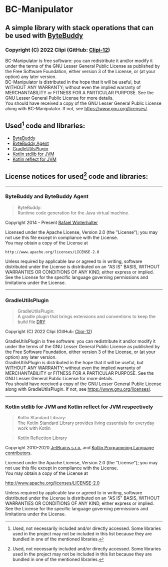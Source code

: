 # BC-Manipulator
## A simple library with stack operations that can be used with [ByteBuddy](https://bytebuddy.net/)
### Copyright (C) 2022  Clipi (GitHub: [Clipi-12](https://github.com/Clipi-12))

BC-Manipulator is free software: you can redistribute it and/or modify
it under the terms of the GNU Lesser General Public License as published by
the Free Software Foundation, either version 3 of the License, or
(at your option) any later version.  
BC-Manipulator is distributed in the hope that it will be useful,
but WITHOUT ANY WARRANTY; without even the implied warranty of
MERCHANTABILITY or FITNESS FOR A PARTICULAR PURPOSE. See the
GNU Lesser General Public License for more details.  
You should have received a copy of the GNU Lesser General Public License
along with BC-Manipulator. If not, see <https://www.gnu.org/licenses/>.

## Used[^1] code and libraries:

[^1]: Used, not necessarily included and/or directly accessed. Some libraries
used in the project may not be included in this list because they are bundled
in one of the mentioned libraries.

- [ByteBuddy](https://github.com/raphw/byte-buddy/tree/byte-buddy-1.12.12/byte-buddy-dep)
- [ByteBuddy Agent](https://github.com/raphw/byte-buddy/tree/byte-buddy-1.12.12/byte-buddy-agent)
- [GradleUtilsPlugin](https://github.com/Clipi-12/GradleUtilsPlugin)
- [Kotlin stdlib for JVM](https://github.com/JetBrains/kotlin/tree/v1.7.10/libraries/stdlib/)
- [Kotlin reflect for JVM](https://github.com/JetBrains/kotlin/tree/v1.7.10/core/reflection.jvm/)

## License notices for used[^1] code and libraries:

---

### ByteBuddy and ByteBuddy Agent

> ByteBuddy:  
> Runtime code generation for the Java virtual machine.

Copyright 2014 - Present [Rafael Winterhalter](https://github.com/raphw)

Licensed under the Apache License, Version 2.0 (the "License");
you may not use this file except in compliance with the License.  
You may obtain a copy of the License at

    http://www.apache.org/licenses/LICENSE-2.0

Unless required by applicable law or agreed to in writing, software
distributed under the License is distributed on an "AS IS" BASIS,
WITHOUT WARRANTIES OR CONDITIONS OF ANY KIND, either express or implied.  
See the License for the specific language governing permissions and
limitations under the License.

---

### GradleUtilsPlugin

> GradleUtilsPlugin:  
> A gradle plugin that brings extensions and conventions to keep the build file [DRY](https://en.wikipedia.org/wiki/Don%27t_repeat_yourself)

Copyright (C) 2022 Clipi (GitHub: [Clipi-12](https://github.com/Clipi-12))

GradleUtilsPlugin is free software: you can redistribute it and/or modify
it under the terms of the GNU Lesser General Public License as published by
the Free Software Foundation, either version 3 of the License, or
(at your option) any later version.  
GradleUtilsPlugin is distributed in the hope that it will be useful,
but WITHOUT ANY WARRANTY; without even the implied warranty of
MERCHANTABILITY or FITNESS FOR A PARTICULAR PURPOSE. See the
GNU Lesser General Public License for more details.  
You should have received a copy of the GNU Lesser General Public License
along with GradleUtilsPlugin. If not, see <https://www.gnu.org/licenses/>.

---

### Kotlin stdlib for JVM and Kotlin reflect for JVM respectively

> Kotlin Standard Library:  
> The Kotlin Standard Library provides living essentials for everyday work with Kotlin

> Kotlin Reflection Library

Copyright 2010-2020 [JetBrains s.r.o.](https://github.com/JetBrains) and [Kotlin Programming Language contributors](https://github.com/JetBrains/kotlin/graphs/contributors).

Licensed under the Apache License, Version 2.0 (the "License");
you may not use this file except in compliance with the License.  
You may obtain a copy of the License at

http://www.apache.org/licenses/LICENSE-2.0

Unless required by applicable law or agreed to in writing, software
distributed under the License is distributed on an "AS IS" BASIS,
WITHOUT WARRANTIES OR CONDITIONS OF ANY KIND, either express or implied.  
See the License for the specific language governing permissions and
limitations under the License.
